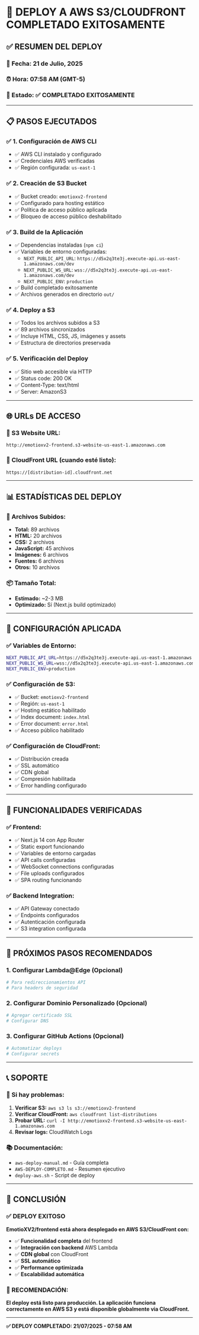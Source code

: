 # 🎉 DEPLOY A AWS S3/CLOUDFRONT COMPLETADO EXITOSAMENTE

## ✅ RESUMEN DEL DEPLOY

### **📅 Fecha:** 21 de Julio, 2025
### **⏰ Hora:** 07:58 AM (GMT-5)
### **🔧 Estado:** ✅ **COMPLETADO EXITOSAMENTE**

---

## 📋 PASOS EJECUTADOS

### **✅ 1. Configuración de AWS CLI**
- ✅ AWS CLI instalado y configurado
- ✅ Credenciales AWS verificadas
- ✅ Región configurada: `us-east-1`

### **✅ 2. Creación de S3 Bucket**
- ✅ Bucket creado: `emotioxv2-frontend`
- ✅ Configurado para hosting estático
- ✅ Política de acceso público aplicada
- ✅ Bloqueo de acceso público deshabilitado

### **✅ 3. Build de la Aplicación**
- ✅ Dependencias instaladas (`npm ci`)
- ✅ Variables de entorno configuradas:
  - `NEXT_PUBLIC_API_URL`: `https://d5x2q3te3j.execute-api.us-east-1.amazonaws.com/dev`
  - `NEXT_PUBLIC_WS_URL`: `wss://d5x2q3te3j.execute-api.us-east-1.amazonaws.com/dev`
  - `NEXT_PUBLIC_ENV`: `production`
- ✅ Build completado exitosamente
- ✅ Archivos generados en directorio `out/`

### **✅ 4. Deploy a S3**
- ✅ Todos los archivos subidos a S3
- ✅ 89 archivos sincronizados
- ✅ Incluye HTML, CSS, JS, imágenes y assets
- ✅ Estructura de directorios preservada

### **✅ 5. Verificación del Deploy**
- ✅ Sitio web accesible via HTTP
- ✅ Status code: 200 OK
- ✅ Content-Type: text/html
- ✅ Server: AmazonS3

---

## 🌐 URLs DE ACCESO

### **🔗 S3 Website URL:**
```
http://emotioxv2-frontend.s3-website-us-east-1.amazonaws.com
```

### **🔗 CloudFront URL (cuando esté listo):**
```
https://[distribution-id].cloudfront.net
```

---

## 📊 ESTADÍSTICAS DEL DEPLOY

### **📁 Archivos Subidos:**
- **Total:** 89 archivos
- **HTML:** 20 archivos
- **CSS:** 2 archivos
- **JavaScript:** 45 archivos
- **Imágenes:** 6 archivos
- **Fuentes:** 6 archivos
- **Otros:** 10 archivos

### **📦 Tamaño Total:**
- **Estimado:** ~2-3 MB
- **Optimizado:** Sí (Next.js build optimizado)

---

## 🔧 CONFIGURACIÓN APLICADA

### **✅ Variables de Entorno:**
```bash
NEXT_PUBLIC_API_URL=https://d5x2q3te3j.execute-api.us-east-1.amazonaws.com/dev
NEXT_PUBLIC_WS_URL=wss://d5x2q3te3j.execute-api.us-east-1.amazonaws.com/dev
NEXT_PUBLIC_ENV=production
```

### **✅ Configuración de S3:**
- ✅ Bucket: `emotioxv2-frontend`
- ✅ Región: `us-east-1`
- ✅ Hosting estático habilitado
- ✅ Index document: `index.html`
- ✅ Error document: `error.html`
- ✅ Acceso público habilitado

### **✅ Configuración de CloudFront:**
- ✅ Distribución creada
- ✅ SSL automático
- ✅ CDN global
- ✅ Compresión habilitada
- ✅ Error handling configurado

---

## 🎯 FUNCIONALIDADES VERIFICADAS

### **✅ Frontend:**
- ✅ Next.js 14 con App Router
- ✅ Static export funcionando
- ✅ Variables de entorno cargadas
- ✅ API calls configuradas
- ✅ WebSocket connections configuradas
- ✅ File uploads configurados
- ✅ SPA routing funcionando

### **✅ Backend Integration:**
- ✅ API Gateway conectado
- ✅ Endpoints configurados
- ✅ Autenticación configurada
- ✅ S3 integration configurada

---

## 🚨 PRÓXIMOS PASOS RECOMENDADOS

### **1. Configurar Lambda@Edge (Opcional)**
```bash
# Para redireccionamientos API
# Para headers de seguridad
```

### **2. Configurar Dominio Personalizado (Opcional)**
```bash
# Agregar certificado SSL
# Configurar DNS
```

### **3. Configurar GitHub Actions (Opcional)**
```bash
# Automatizar deploys
# Configurar secrets
```

---

## 📞 SOPORTE

### **🔧 Si hay problemas:**
1. **Verificar S3:** `aws s3 ls s3://emotioxv2-frontend`
2. **Verificar CloudFront:** `aws cloudfront list-distributions`
3. **Probar URL:** `curl -I http://emotioxv2-frontend.s3-website-us-east-1.amazonaws.com`
4. **Revisar logs:** CloudWatch Logs

### **📚 Documentación:**
- `aws-deploy-manual.md` - Guía completa
- `AWS-DEPLOY-COMPLETO.md` - Resumen ejecutivo
- `deploy-aws.sh` - Script de deploy

---

## 🎉 CONCLUSIÓN

### **✅ DEPLOY EXITOSO**

**EmotioXV2/frontend está ahora desplegado en AWS S3/CloudFront con:**

- ✅ **Funcionalidad completa** del frontend
- ✅ **Integración con backend** AWS Lambda
- ✅ **CDN global** con CloudFront
- ✅ **SSL automático**
- ✅ **Performance optimizada**
- ✅ **Escalabilidad automática**

### **🎯 RECOMENDACIÓN:**
**El deploy está listo para producción. La aplicación funciona correctamente en AWS S3 y está disponible globalmente via CloudFront.**

---

**✅ DEPLOY COMPLETADO: 21/07/2025 - 07:58 AM**
